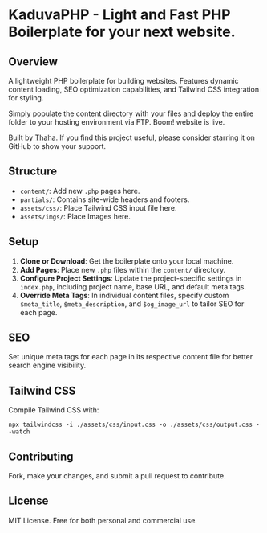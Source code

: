 # KaduvaPHP - Light and Fast PHP Boilerplate for your next website.

## Overview

A lightweight PHP boilerplate for building websites. Features dynamic content loading, SEO optimization capabilities, and Tailwind CSS integration for styling.

Simply populate the content directory with your files and deploy the entire folder to your hosting environment via FTP. Boom! website is live. 

Built by [Thaha](https://twitter.com/TheHighSecond). If you find this project useful, please consider starring it on GitHub to show your support.


## Structure

- `content/`: Add new `.php` pages here.
- `partials/`: Contains site-wide headers and footers.
- `assets/css/`: Place Tailwind CSS input file here.
- `assets/imgs/`: Place Images here.

## Setup

1. **Clone or Download**: Get the boilerplate onto your local machine.
2. **Add Pages**: Place new `.php` files within the `content/` directory.
3. **Configure Project Settings**: Update the project-specific settings in `index.php`, including project name, base URL, and default meta tags.
4. **Override Meta Tags**: In individual content files, specify custom `$meta_title`, `$meta_description`, and `$og_image_url` to tailor SEO for each page.


## SEO

Set unique meta tags for each page in its respective content file for better search engine visibility.

## Tailwind CSS

Compile Tailwind CSS with:

```
npx tailwindcss -i ./assets/css/input.css -o ./assets/css/output.css --watch
```

## Contributing

Fork, make your changes, and submit a pull request to contribute.

## License

MIT License. Free for both personal and commercial use.
